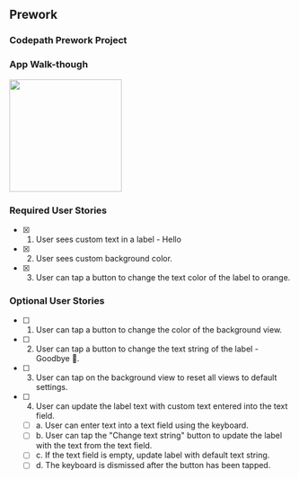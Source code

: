 ## Prework

### Codepath Prework Project

### App Walk-though

<img src="https://i.imgur.com/CEDIbrU.gif" width=200><br>


### Required User Stories
- [x] 1. User sees custom text in a label - Hello
- [x] 2. User sees custom background color.
- [x] 3. User can tap a button to change the text color of the label to orange.

### Optional User Stories
- [ ] 1. User can tap a button to change the color of the background view.
- [ ] 2. User can tap a button to change the text string of the label - Goodbye 👋.
- [ ] 3. User can tap on the background view to reset all views to default settings.
- [ ] 4. User can update the label text with custom text entered into the text field.
   - [ ] a. User can enter text into a text field using the keyboard.
   - [ ] b. User can tap the "Change text string" button to update the label with the text from the text field.
   - [ ] c. If the text field is empty, update label with default text string.
   - [ ] d. The keyboard is dismissed after the button has been tapped.
